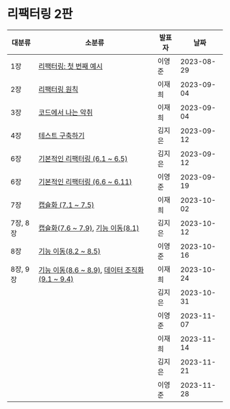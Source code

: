 # 리팩터링 2판

| 대분류   | 소분류                                                       | 발표자 | 날짜       |
| -------- | ------------------------------------------------------------ | ------ | ---------- |
| 1장      | [리팩터링: 첫 번째 예시](Chapter%2001.md)                    | 이영준 | 2023-08-29 |
| 2장      | [리팩터링 원칙](Chapter%2002.md)                             | 이재희 | 2023-09-04 |
| 3장      | [코드에서 나는 악취](Chapter%2003.md)                        | 이재희 | 2023-09-04 |
| 4장      | [테스트 구축하기](Chapter%2004.md)                           | 김지은 | 2023-09-12 |
| 6장      | [기본적인 리팩터링 (6.1 ~ 6.5)](Chapter%2006.md)             | 김지은 | 2023-09-12 |
| 6장      | [기본적인 리팩터링 (6.6 ~ 6.11)](Chapter%2006.md)            | 이영준 | 2023-09-19 |
| 7장      | [캡슐화 (7.1 ~ 7.5)](Chapter%2007.md)                        | 이재희 | 2023-10-02 |
| 7장, 8장 | [캡슐화(7.6 ~ 7.9)](Chapter%2007.md), [기능 이동(8.1)](Chapter%2008.md) | 김지은 | 2023-10-12 |
| 8장      | [기능 이동(8.2 ~ 8.5)](Chapter%2008.md)                      | 이영준 | 2023-10-16 |
| 8장, 9장 | [기능 이동(8.6 ~ 8.9)](Chapter%2008.md), [데이터 조직화 (9.1 ~ 9.4)](Chapter%2009.md) | 이재희 | 2023-10-24 |
|          |                                                              | 김지은 | 2023-10-31 |
|          |                                                              | 이영준 | 2023-11-07 |
|          |                                                              | 이재희 | 2023-11-14 |
|          |                                                              | 김지은 | 2023-11-21 |
|          |                                                              | 이영준 | 2023-11-28 |
